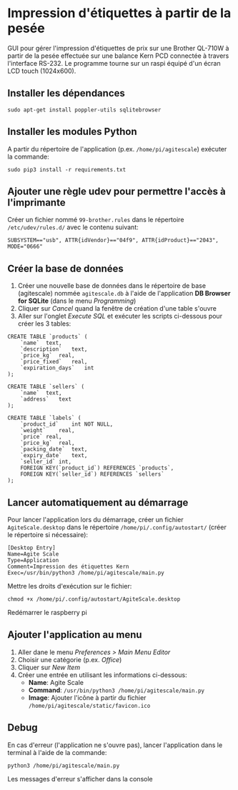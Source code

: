 # Impression d'étiquettes à partir de la pesée

GUI pour gérer l'impression d'étiquettes de prix sur une Brother QL-710W à partir de la pesée effectuée sur une balance Kern PCD connectée à travers l'interface RS-232.
Le programme tourne sur un raspi équipé d'un écran LCD touch (1024x600).

## Installer les dépendances

`sudo apt-get install poppler-utils sqlitebrowser`

## Installer les modules Python

A partir du répertoire de l'application (p.ex. `/home/pi/agitescale`) exécuter la commande:

`sudo pip3 install -r requirements.txt`

## Ajouter une règle udev pour permettre l'accès à l'imprimante

Créer un fichier nommé `99-brother.rules` dans le répertoire `/etc/udev/rules.d/` avec le contenu suivant:

`SUBSYSTEM=="usb", ATTR{idVendor}=="04f9", ATTR{idProduct}=="2043", MODE="0666"`

## Créer la base de données

1. Créer une nouvelle base de données dans le répertoire de base (agitescale) nommée `agitescale.db` à l'aide de l'application **DB Browser for SQLite** (dans le menu *Programming*)
2. Cliquer sur *Cancel* quand la fenêtre de création d'une table s'ouvre
3. Aller sur l'onglet *Execute SQL* et exécuter les scripts ci-dessous pour créer les 3 tables:

```
CREATE TABLE `products` (
	`name`	text,
	`description`	text,
	`price_kg`	real,
	`price_fixed`	real,
	`expiration_days`	int
);

CREATE TABLE `sellers` (
	`name`	text,
	`address`	text
);

CREATE TABLE `labels` (
	`product_id`	int NOT NULL,
	`weight`	real,
	`price`	real,
	`price_kg`	real,
	`packing_date`	text,
	`expiry_date`	text,
	`seller_id`	int,
	FOREIGN KEY(`product_id`) REFERENCES `products`,
	FOREIGN KEY(`seller_id`) REFERENCES `sellers`
);
```

## Lancer automatiquement au démarrage

Pour lancer l'application lors du démarrage, créer un fichier `AgiteScale.desktop` dans le répertoire `/home/pi/.config/autostart/` (créer le répertoire si nécessaire):

```
[Desktop Entry]
Name=Agite Scale
Type=Application
Comment=Impression des étiquettes Kern
Exec=/usr/bin/python3 /home/pi/agitescale/main.py
```

Mettre les droits d'exécution sur le fichier:

`chmod +x /home/pi/.config/autostart/AgiteScale.desktop`

Redémarrer le raspberry pi

## Ajouter l'application au menu

1. Aller dane le menu *Preferences > Main Menu Editor*
2. Choisir une catégorie (p.ex. *Office*)
3. Cliquer sur *New Item*
4. Créer une entrée en utilisant les informations ci-dessous:
   - **Name**: Agite Scale
   - **Command**: `/usr/bin/python3 /home/pi/agitescale/main.py`
   - **Image**: Ajouter l'icône à partir du fichier `/home/pi/agitescale/static/favicon.ico`

## Debug

En cas d'erreur (l'application ne s'ouvre pas), lancer l'application dans le terminal à l'aide de la commande:

`python3 /home/pi/agitescale/main.py`

Les messages d'erreur s'afficher dans la console
